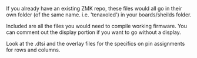 If you already have an existing ZMK repo, these files would all go in their own folder (of the same name. i.e. 'tenaxoled') in your boards/sheilds folder.

Included are all the files you would need to compile working firmware. You can comment out the display portion if you want to go without a display.

Look at the .dtsi and the overlay files for the specifics on pin assignments for rows and columns.
